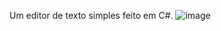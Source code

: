 Um editor de texto simples feito em C#.
![image](https://user-images.githubusercontent.com/89984811/163739753-faca56f8-a0b7-4d9a-b8e7-a3ee224f55ab.png)
